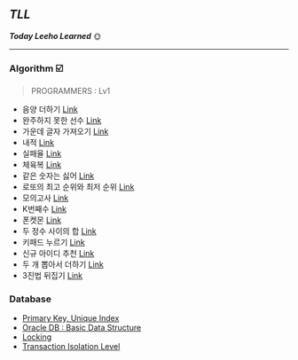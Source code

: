 ## ***TLL*** 

***Today Leeho Learned*** 🌞

---

### Algorithm ☑️

> PROGRAMMERS : Lv1

* 음양 더하기 [Link](https://programmers.co.kr/learn/courses/30/lessons/76501)
* 완주하지 못한 선수 [Link](https://programmers.co.kr/learn/courses/30/lessons/42576)
* 가운데 글자 가져오기 [Link](https://programmers.co.kr/learn/courses/30/lessons/12903)
* 내적 [Link](https://programmers.co.kr/learn/courses/30/lessons/70128)
* 실패율 [Link](https://programmers.co.kr/learn/courses/30/lessons/42889)
* 체육복 [Link](https://programmers.co.kr/learn/courses/30/lessons/42862)
* 같은 숫자는 싫어 [Link](https://programmers.co.kr/learn/courses/30/lessons/12906)
* 로또의 최고 순위와 최저 순위 [Link](https://programmers.co.kr/learn/courses/30/lessons/77484)
* 모의고사 [Link](https://programmers.co.kr/learn/courses/30/lessons/42840)
* K번째수 [Link](https://programmers.co.kr/learn/courses/30/lessons/42748)
* 폰켓몬 [Link](https://programmers.co.kr/learn/courses/30/lessons/1845)
* 두 정수 사이의 합 [Link](https://programmers.co.kr/learn/courses/30/lessons/12912)
* 키패드 누르기 [Link](https://programmers.co.kr/learn/courses/30/lessons/67256)
* 신규 아이디 추천 [Link](https://programmers.co.kr/learn/courses/30/lessons/72410)
* 두 개 뽑아서 더하기 [Link](https://programmers.co.kr/learn/courses/30/lessons/68644)
* 3진법 뒤집기 [Link](https://programmers.co.kr/learn/courses/30/lessons/68935)

### Database

* [Primary Key, Unique Index](https://github.com/leeho1110/TIL/blob/master/Database/Primary_Key_Unique_Index.md)
* [Oracle DB : Basic Data Structure](https://github.com/leeho1110/TIL/blob/master/Database/Data_Structure.md)
* [Locking](https://github.com/leeho1110/TIL/blob/master/Database/About%20Locking.md)
* [Transaction Isolation Level](https://github.com/leeho1110/TIL/blob/master/Database/Transaction%20Isolation%20Level.md)
